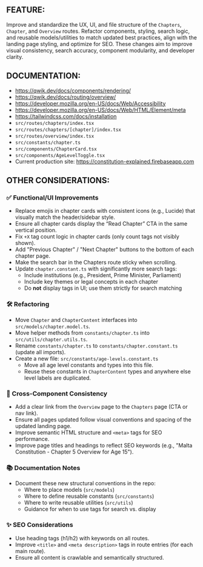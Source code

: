 ## FEATURE:

Improve and standardize the UX, UI, and file structure of the `Chapters`, `Chapter`, and `Overview` routes. Refactor components, styling, search logic, and reusable models/utilities to match updated best practices, align with the landing page styling, and optimize for SEO. These changes aim to improve visual consistency, search accuracy, component modularity, and developer clarity.

## DOCUMENTATION:

- https://qwik.dev/docs/components/rendering/
- https://qwik.dev/docs/routing/overview/
- https://developer.mozilla.org/en-US/docs/Web/Accessibility
- https://developer.mozilla.org/en-US/docs/Web/HTML/Element/meta
- https://tailwindcss.com/docs/installation
- `src/routes/chapters/index.tsx`
- `src/routes/chapters/[chapter]/index.tsx`
- `src/routes/overview/index.tsx`
- `src/constants/chapter.ts`
- `src/components/ChapterCard.tsx`
- `src/components/AgeLevelToggle.tsx`
- Current production site: https://constitution-explained.firebaseapp.com

## OTHER CONSIDERATIONS:

### ✅ Functional/UI Improvements

- Replace emojis in chapter cards with consistent icons (e.g., Lucide) that visually match the header/sidebar style.
- Ensure all chapter cards display the “Read Chapter” CTA in the same vertical position.
- Fix `+X` tag count logic in chapter cards (only count tags not visibly shown).
- Add "Previous Chapter" / "Next Chapter" buttons to the bottom of each chapter page.
- Make the search bar in the Chapters route sticky when scrolling.
- Update `chapter.constant.ts` with significantly more search tags:
  - Include institutions (e.g., President, Prime Minister, Parliament)
  - Include key themes or legal concepts in each chapter
  - Do **not** display tags in UI; use them strictly for search matching

### 🛠 Refactoring

- Move `Chapter` and `ChapterContent` interfaces into `src/models/chapter.model.ts`.
- Move helper methods from `constants/chapter.ts` into `src/utils/chapter.utils.ts`.
- Rename `constants/chapter.ts` to `constants/chapter.constant.ts` (update all imports).
- Create a new file: `src/constants/age-levels.constant.ts`
  - Move all age level constants and types into this file.
  - Reuse these constants in `ChapterContent` types and anywhere else level labels are duplicated.

### 🧩 Cross-Component Consistency

- Add a clear link from the `Overview` page to the `Chapters` page (CTA or nav link).
- Ensure all pages updated follow visual conventions and spacing of the updated landing page.
- Improve semantic HTML structure and `<meta>` tags for SEO performance.
- Improve page titles and headings to reflect SEO keywords (e.g., "Malta Constitution - Chapter 5 Overview for Age 15").

### 📚 Documentation Notes

- Document these new structural conventions in the repo:
  - Where to place models (`src/models`)
  - Where to define reusable constants (`src/constants`)
  - Where to write reusable utilities (`src/utils`)
  - Guidance for when to use tags for search vs. display

### ✨ SEO Considerations

- Use heading tags (h1/h2) with keywords on all routes.
- Improve `<title>` and `<meta description>` tags in route entries (for each main route).
- Ensure all content is crawlable and semantically structured.
